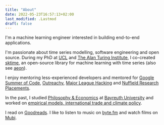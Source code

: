 ```yaml
---
title: "About"
date: 2022-05-23T16:57:13+02:00
last_modified: .Lastmod
draft: false
---
```


I'm a machine learning engineer interested in building end-to-end applications. 

I'm passionate about time series modelling, software engineering and open source. 
During my PhD at [UCL] and [The Alan Turing Institute], I co-created [sktime], an open-source library for machine learning with time series (also see [aeon]).

I enjoy mentoring less-experienced developers and mentored for [Google Summer of Code], [Outreachy], [Major League Hacking] and [Nuffield Research Placements].

In the past, I studied [Philosophy & Economics] at [Bayreuth University] and worked on [empirical models, international trade and climate policy].

I read on [Goodreads]. I like to listen to music on [byte.fm] and watch films on [Mubi].

[UCL]: https://www.ucl.ac.uk/
[The Alan Turing Institute]: https://www.turing.ac.uk/
[sktime]: https://github.com/sktime/sktime
[aeon]: https://github.com/aeon-toolkit/aeon
[Google Summer of Code]: https://summerofcode.withgoogle.com/
[Outreachy]: https://www.outreachy.org/
[Major League Hacking]: https://mlh.io/
[Nuffield Research Placements]: https://www.nuffieldresearchplacements.org/
[empirical models, international trade and climate policy]: https://www.sciencedirect.com/science/article/abs/pii/S0921800917316075
[Philosophy & Economics]: https://www.uni-bayreuth.de/en/master/philosophy-economics
[Bayreuth University]: https://www.uni-bayreuth.de/en
[Goodreads]: https://www.goodreads.com/mloning
[byte.fm]: https://www.byte.fm/
[Mubi]: https://mubi.com/

